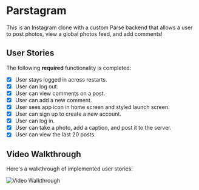 # Parstagram 

This is an Instagram clone with a custom Parse backend that allows a user to post photos, view a global photos feed, and add comments!

## User Stories

The following **required** functionality is completed:

- [x] User stays logged in across restarts.
- [x] User can log out. 
- [x] User can view comments on a post. 
- [x] User can add a new comment. 
- [x] User sees app icon in home screen and styled launch screen.
- [x] User can sign up to create a new account.
- [x] User can log in. 
- [x] User can take a photo, add a caption, and post it to the server.
- [x] User can view the last 20 posts. 

## Video Walkthrough

Here's a walkthrough of implemented user stories:

<img src='https://recordit.co/I7K3IjE39n.gif' title='Video Walkthrough' width='' alt='Video Walkthrough' />
